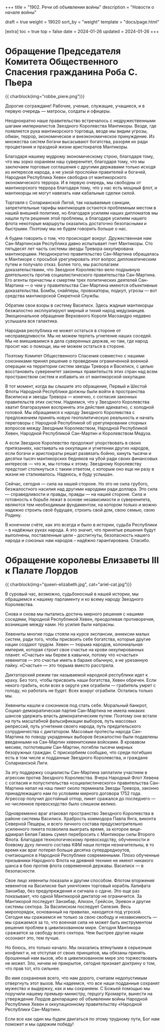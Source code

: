+++
title = "1902. Речи об объявлении войны"
description = "Новости о начале войны"

draft = true
weight = 19020
sort_by = "weight"
template = "docs/page.html"

[extra]
toc = true
top = false
date = 2024-01-26
updated = 2024-01-26
+++

Обращение Председателя Комитета Общественного Спасения гражданина Роба С. Пьера
===

 {{ charblock(img="robbe_piere.png")}}

Дорогие сограждане! Рабочие, ученые, служащие, учащиеся, и в первую очередь — матросы, солдаты и офицеры. 

Неоднократно наше правительство встречалось с недружественными шагами империалистов Звездного Королевства Мантикоры. Везде, где появляется рука мантикорского торговца, везде мы видим угрозы, обман, террор, экономическое и внеэкономическое принуждение. Из множества систем богачи высасывают богатства, разоряя их ради процветания и праздной жизни аристократов Мантикоры. 

Благодаря нашему мудрому экономическому строю, благодаря тому, что мы зорко охраняем наш суверенитет, благодаря тому, что мы заключаем торговые соглашения с другими державами только исходя из интересов народа, а не узкой прослойки правителей и богачей, Народная Республика Хевен свободна от мантикорского экономического террора. И в первую очередь, мы свободны от мантикорского террора благодаря тому, что у нас есть мощный флот, и мантикорцы не могут навязать нам кабальные сделки силой.

Торговля с Соларианской Лигой, так называемые санкции, запретительные тарифы мантикорцев остаются проблемным местом в нашей внешней политике, но благодаря усилиям наших дипломатов мы нашли пути решения этой проблемы, а благодаря усилиям нашего флота некоторые маршруты оказались достаточно безопасными и быстрыми. Поэтому мы не будем говорить больше о нас.

А будем говорить о том, что происходит вокруг. Дружественная нам Сан-Мартинская Республика давно испытывает гнет Мантикоры. Сто пятьдесят лет часть системы звезды Тревора оккупирована мантикорцами. Неоднократно правительство Сан-Мартина обращалась к Мантикоре с просьбой урегулировать этот вопрос дипломатическим путем и получало отказ. Более того, мы располагаем доказательствами, что Звездное Королевство вело подрывную деятельность против социалистического правительства Сан-Мартина. Его агенты причастны к смертям трех политических деятелей Сан-Мартина — о чем у правительства Сан-Мартина имеются объективные доказательства. Бомбы, снайперы, провокаторы, подкуп, угрозы — вот средства мантикорской Секретной Службы.

Обратим свои взоры в систему Василиск. Здесь жадные мантикорцы безжалостно эксплуатируют мирный и тихий народ медузианцев. Эмоциональное обращение Верховного Короля Масоандро недавно услышала вся галактика.

Народная республика не может остаться в стороне от несправедливости. Мы не можем терпеть угнетение наших соседей. Мы не вмешиваемся в дела суверенных держав, но там, где  народ просит нас о помощи, мы не можем остаться в стороне.

Поэтому Комитет Общественного Спасения совместно с нашими союзниками принял решение о проведении ограниченной военной операции на территории систем звезды Тревора и Василиск, с целью восстановить суверенитет законных правительств этих стран над всем пространством систем и избавить их от мантикорской оккупации. 

В тот момент, когда вы слышите это обращение, Первый и Шестой Флоты Народной Республики должны были войти в пространства Василиска и звезды Тревора — конечно, с согласия законных правительств этих систем. Надеемся, что у Звездного Королевства хватит благоразумия воспринять эти действия адекватно, с холодной головой. Мы обращаемся к народу Звездного Королевства с предложением принять новую геополитическую реальность и начать переговоры с Народной Республикой об урегулировании спорных вопросов между Звездным Королевством, Народной Республикой Хевен, Народной Республикой Сан-Мартин и Королевством Медуза. 

А если Звездное Королевство продолжит упорствовать в своих притязаниях, настаивать на оккупации и угнетении других народов, если богачи и аристократы решат развязать бойню, кинуть тысячи и десятки тысяч мантикорских бедняков на убой ради своих финансовых интересов — что ж, мы готовы к этому. Звездному Королевству предстоит столкнуться с таким ответом, с которым оно еще ни разу в жизни не сталкивалось. Надеюсь, я буду услышан.

Сейчас, сегодня — сила на нашей стороне. Но это не сила грубого, безжалостного насилия над другими народами ради доллара. Это сила — справедливости и правды, правды — на нашей стороне. Сила и готовность к борьбе лежат в основе независимости и суверенитета, являются тем необходимым фундаментом, на котором только и можно надежно строить своё будущее, строить свой дом, свою семью, свою Родину.

В конечном счёте, как это всегда и было в истории, судьба Республики – в надёжных руках народа. А это значит, что принятые решения будут выполнены, поставленные цели – достигнуты, безопасность нашего народа и союзных нам народов – надёжно гарантирована.  Спасибо.

Обращение королевы Елизаветы III к Палате Лордов
===

 {{ charblock(img="queen-elizabeth.jpg", cat="ariel-cat.jpg")}}

В суровый час, возможно, судьбоносный в нашей истории, мы обращаемся к нашему парламенту и ко всему народу Звездного Королевства. 

Снова и снова мы пытались достичь мирного решения с нашими соседями, Народной Республикой Хевен, преодолевая противоречия, возникшие между нами. Но усилия были напрасны.

Хевениты многие годы стояли на курсе экспансии, аннексии малых систем, ради того, чтобы присвоить себе богатства, которые другие нации создают трудом. Хевен — тюрьма народов, колониальная империя, которая строит свое счастье на крови оккупированных планет. «Счастье» мы берем в кавычки, потому что «счастье» хевенитов — это счастье иметь в бараке обычную, а не урезанную пайку. «Счастье» — это тюрьма вместо расстрела. 

Диктаторский режим так называемой народной республики идет к краху. Без того, чтобы присвоить наши богатства, Хевен обречен. Если некого грабить, если всех в округе уже ограбили — грабитель умрет с голоду, но работать не будет. Всех вокруг ограбили. Остались только мы.

Хевениты нашли и союзников под стать себе. Моральный банкрот, Социал-демократическая партия Сан-Мартина не имела никаких шансов удержать власть демократическим путем. Поэтому они встали на путь масштабной фальсификации выборов, путь массовых репрессий, путь угнетения своего народа, путь предательского сотрудничества с диктатором. Массовые протесты народа Сан-Мартина по поводу украденных выборов безжалостно были подавлены введенными на Сан-Мартин хевенитскими войсками. В кровавом месиве, поглотившем Сан-Мартин, погибли тысячи мирных безоружных граждан. С прискорбием сообщаю, что среди погибших есть в том числе и подданные Звездного Королевства, и граждане Соларианской Лиги.

За эту поддержку социалисты Сан-Мартина заплатили участием в агрессии против Звездного Королевства. Вчера Народный Флот Хевена с согласия и попустительства «социалистического» правительства Сан-Мартина напал на наш пикет около терминала Звезды Тревора, законно принадлежащего нам по условиям мирного договора 1752 года. Агрессор получил достойный отпор, пикет сражался до последнего — но численное превосходство было слишком велико.

Одновременно враг атаковал пространство Звездного Королевства в районе системы Василиск. Храбрость коммодора Павла Янга, виконта Северной Пещеры, и всего личного состава предусмотрительно усиленного пикета позволила выиграть время, за которое вице-адмирал Белая Гавань сумел перебросить с Мантикоры силы Второго Флота. Благодаря технологическому превосходству, обученности и боевому духу личного состава КФМ наши потери незначительны, в то время как враг потерял больше десятка супердредноутов, считающихся в Народной Республике современными. Плохо обученные призывники Народного Флота на древней технике не имеют никакого шанса в бою против флота современной державы. Василиск — в безопасности.

Свое лицо хевениты показали и другим способом. Флотом вторжения хевенитов на Василиске был уничтожен торговый корабль Халифата Занзибар, без предупреждения и сигнала о сдаче. Это еще раз показывает, что одной Мантикорой диктатор не ограничится. За Мантикорой последует Занзибар, Ализон, Грейсон, Эревон и другие системы сектора. За Василиском последует Силезия. Весь миропорядок, основанный на правилах, находится под угрозой. Сегодня мы сражаемся не только за свою свободу и независимость — мы сражаемся за то, что военная сила не может быть инструментом решения проблем в цивилизованном мире. Сегодня Мантикора сражается за свободу всего сектора. Чем быстрее другие нации осознают это, тем лучше.

Но боюсь, это только начало. Мы оказались втянутыми в серьезным конфликт и, не отступая от своих принципов, мы обязаны принять брошенный нам вызов, ибо в цивилизованном мире зло торжествовать не может. Зло, ничем не прикрытое, сегодня признает доктрину о том, что прав тот, кто сильнее. 

Во имя сохранения всего, что нам дорого, считаем недопустимым отвергнуть этот вызов. Мы надеемся, что все наши подданные сохранят мужество и выдержку, как и мы сохраняем. С Божьей помощью мы поручили нашему премьер-министру, герцогу Кромарти, вынести на утверждение Лордов декларацию об объявлении войны Народной Республике Хевен и оккупационному правительству «Народной Республики Сан-Мартин».

Если все как один мы будем двигаться по этому трудному пути, Бог нам поможет и мы одержим победу!
